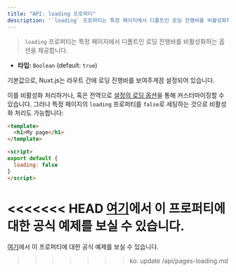 ```yaml
---
title: "API: loading 프로퍼티"
description: '`loading` 프로퍼티는 특정 페이지에서 디폴트인 로딩 진행바를 비활성화하는 옵션을 제공합니다.'
---
```


> `loading` 프로퍼티는 특정 페이지에서 디폴트인 로딩 진행바를 비활성화하는 옵션을 제공합니다.

- **타입:** `Boolean` (default: `true`)

기본값으로, Nuxt.js는 라우트 간에 로딩 진행바를 보여주게끔 설정되어 있습니다.

이를 비활성화 처리하거나, 혹은 전역으로 [설정의 로딩 옵션](/api/configuration-loading)을 통해 커스터마이징할 수 있습니다. 그러나 특정 페이지의 `loading` 프로퍼티를 `false`로 세팅하는 것으로 비활성화 처리도 가능합니다:

```html
<template>
  <h1>My page</h1>
</template>

<script>
export default {
  loading: false
}
</script>
```
<<<<<<< HEAD
[여기](/examples/custom-page-loading)에서 이 프로퍼티에 대한 공식 예제를 보실 수 있습니다.
=======
[여기](/examples/custom-page-loading)에서 이 프로퍼티에 대한 공식 예제를 보실 수 있습니다.
>>>>>>> ko: update /api/pages-loading.md
